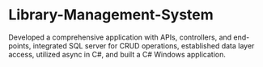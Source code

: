 # Library-Management-System
Developed a comprehensive application with APIs, controllers, and end- points, integrated SQL server for CRUD operations, established data layer access, utilized async in C#, and built a C# Windows application.
